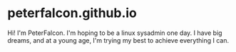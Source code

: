# peterfalcon.github.io
Hi! I'm PeterFalcon. I'm hoping to be a linux sysadmin one day. I have big dreams, and at a young age, I'm trying my best to achieve everything I can.
